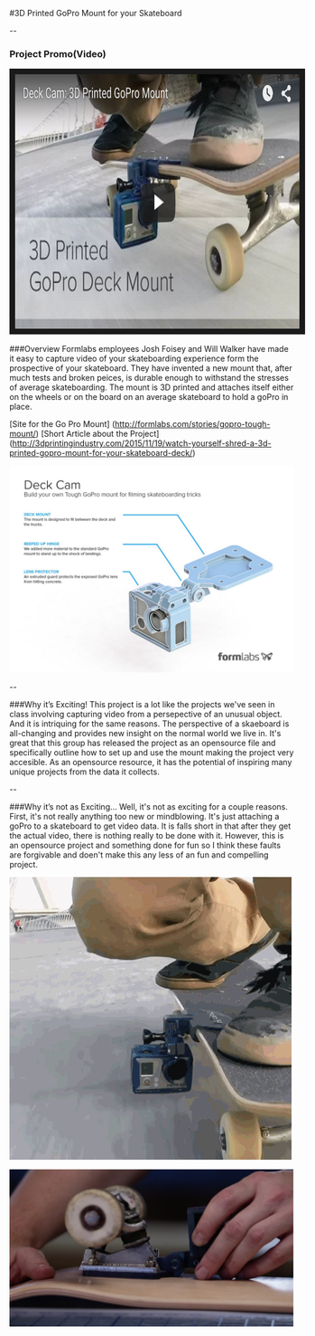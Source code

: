 #3D Printed GoPro Mount for your Skateboard

--


### Project Promo(Video)
<a href="https://www.youtube.com/watch?v=0QlSDdjQJm4"><img src="images/looking-outwards/f9e31448-9067-11e5-8b2e-b25eadc22840.png" width="720" height="450" border="10" /></a>


###Overview
Formlabs employees Josh Foisey and Will Walker have made it easy to capture video of your skateboarding experience form the prospective of your skateboard. They have invented a new mount that, after much tests and broken peices, is durable enough to withstand the stresses of average skateboarding. The mount is 3D printed and attaches itself either on the wheels or on the board on an average skateboard to hold a goPro in place.

[Site for the Go Pro Mount] (http://formlabs.com/stories/gopro-tough-mount/)
[Short Article about the Project] (http://3dprintingindustry.com/2015/11/19/watch-yourself-shred-a-3d-printed-gopro-mount-for-your-skateboard-deck/)

![supplementPicture](images/looking-outwards/938b51fa-9068-11e5-885d-5fc4248ca2bf.png "Sup Picture")<br /> 

--


###Why it’s Exciting!
This project is a lot like the projects we've seen in class involving capturing video from a persepective of an unusual object. 
And it is intriquing for the same reasons. The perspective of a skaeboard is all-changing and provides new insight on the normal world we live in.
It's great that this group has released the project as an opensource file and specifically outline how to set up and use the mount making the project very 
accesible. As an opensource resource, it has the potential of inspiring many unique projects from the data it collects.

--


###Why it’s not as Exciting…
Well, it's not as exciting for a couple reasons. First, it's not really anything too new or mindblowing. It's just attaching a goPro to a skateboard to get video data.
It is falls short in that after they get the actual video, there is nothing really to be done with it. However, this is an opensource project
and something done for fun so I think these faults are forgivable and doen't make this any less of an fun and compelling project.


![supplementPicture](images/looking-outwards/46cb7dd6-9068-11e5-9e66-bdaf70b56917.gif "Sup Picture")<br /> 

![supplementPicture](images/looking-outwards/7733875c-9068-11e5-9bee-55b15fd6de87.png "Sup Picture")<br /> 
